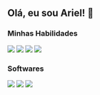 ## Olá, eu sou Ariel! 👋

### Minhas Habilidades
<img src="https://img.shields.io/badge/JavaScript-F7DF1E?style=for-the-badge&logo=javascript&logoColor=black" /> <img src="https://img.shields.io/badge/Vue.js-35495E?style=for-the-badge&logo=vue.js&logoColor=4FC08D" />  <img src="https://img.shields.io/badge/HTML5-E34F26?style=for-the-badge&logo=html5&logoColor=white" /> <img src="https://img.shields.io/badge/CSS3-1572B6?style=for-the-badge&logo=css3&logoColor=white" /> 

### Softwares
<img src="https://img.shields.io/badge/Visual%20Studio%20Code-007ACC.svg?style=for-the-badge&logo=Visual-Studio-Code&logoColor=white" /> <img src="https://img.shields.io/badge/Figma-F24E1E.svg?style=for-the-badge&logo=Figma&logoColor=white" /> <img src="https://img.shields.io/badge/Adobe%20Photoshop-31A8FF.svg?style=for-the-badge&logo=Adobe-Photoshop&logoColor=white" />
